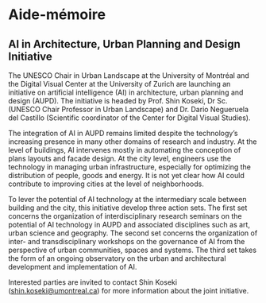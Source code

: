 # Aide-mémoire

## AI in Architecture, Urban Planning and Design Initiative

The UNESCO Chair in Urban Landscape at the University of Montréal and the Digital Visual Center at the University of Zurich are launching an initiative on artificial intelligence (AI) in architecture, urban planning and design (AUPD). The initiative is headed by Prof. Shin Koseki, Dr Sc. (UNESCO Chair Professor in Urban Landscape) and Dr. Dario Negueruela del Castillo (Scientific coordinator of the Center for Digital Visual Studies).

The integration of AI in AUPD remains limited despite the technology’s increasing presence in many other domains of research and industry. At the level of buildings, AI intervenes mostly in automating the conception of plans layouts and facade design. At the city level, engineers use the technology in managing urban infrastructure, especially for optimizing the distribution of people, goods and energy. It is not yet clear how AI could contribute to improving cities at the level of neighborhoods.

To lever the potential of AI technology at the intermediary scale between building and the city, this initiative develop three action sets. The first set concerns the organization of interdisciplinary research seminars on the potential of AI technology in AUPD and associated disciplines such as art, urban science and geography. The second set concerns the organization of inter- and transdisciplinary workshops on the governance of AI from the perspective of urban communities, spaces and systems. The third set takes the form of an ongoing observatory on the urban and architectural development and implementation of AI.

Interested parties are invited to contact Shin Koseki (shin.koseki@umontreal.ca) for more information about the joint initiative.
